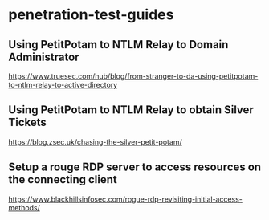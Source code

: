 # penetration-test-guides

## Using PetitPotam to NTLM Relay to Domain Administrator
https://www.truesec.com/hub/blog/from-stranger-to-da-using-petitpotam-to-ntlm-relay-to-active-directory

## Using PetitPotam to NTLM Relay to obtain Silver Tickets
https://blog.zsec.uk/chasing-the-silver-petit-potam/

## Setup a rouge RDP server to access resources on the connecting client
https://www.blackhillsinfosec.com/rogue-rdp-revisiting-initial-access-methods/
